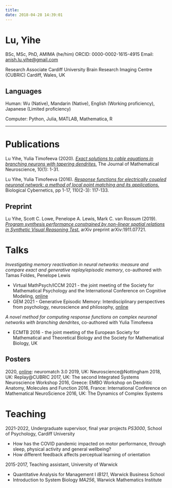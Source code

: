 ```yaml
---
title:
date: 2018-04-28 14:39:01
---
```


# Lu, Yihe 
BSc, MSc, PhD, AMIMA (he/him)
ORCID: 0000-0002-1615-4915
Email: anish.lu.yihe@gmail.com

Research Associate
Cardiff University Brain Research Imaging Centre (CUBRIC)
Cardiff, Wales, UK

## Languages

Human: Wu (Native), Mandarin (Native), English (Working proficiency), Japanese (Limited proficiency)

Computer: Python, Julia, MATLAB, Mathematica, R

***

# Publications

Lu Yihe, Yulia Timofeeva (2020). [*Exact solutions to cable equations in branching neurons with tapering dendrites.*](https://mathematical-neuroscience.springeropen.com/articles/10.1186/s13408-020-0078-z) The Journal of Mathematical Neuroscience, 10(1): 1-31.

Lu Yihe, Yulia Timofeeva (2016). [*Response functions for electrically coupled neuronal network: a method of local point matching and its applications.*](https://link.springer.com/article/10.1007/s00422-016-0681-y) Biological Cybernetics, pp 1-17, 110(2-3):  117-133.  

## Preprint

Lu Yihe, Scott C. Lowe, Penelope A. Lewis, Mark C. van Rossum (2019). [*Program synthesis performance constrained by non-linear spatial relations in Synthetic Visual Reasoning Test.*](https://arxiv.org/abs/1911.07721) arXiv preprint arXiv:1911.07721.  

# Talks

*Investigating memory reactivation in neural networks: measure and compare exact and generative replay/episodic memory*, co-authored with Tamas Foldes, Penelope Lewis
- Virtual MathPsych/ICCM 2021 - the joint meeting of the Society for Mathematical Psychology and the International Conference on Cognitive Modeling, [online](https://mathpsych.org/presentation/488)
- GEM 2021 - Generative Episodic Memory: Interdisciplinary perspectives from psychology, neuroscience and philosophy, [online](https://www.youtube.com/watch?v=rRXNqVu43IE)

*A novel method for computing response functions on complex neuronal networks with branching dendrites*, co-authored with Yulia Timofeeva
- ECMTB 2016 - the joint meeting of the European Society for Mathematical and Theoretical Biology and the Society for Mathematical Biology, UK

## Posters
2020, [online](https://www.youtube.com/watch?v=-Yobu0bKIwc): neuromatch 3.0
2019, UK: Neuroscience@Nottingham
2018, UK: Replay@CUBRIC
2017, UK: The second Integrated Systems Neuroscience Workshop
2016, Greece: EMBO Workshop on Dendritic Anatomy, Molecules and Function
2016, France: International Conference on Mathematical NeuroScience
2016, UK: The Dynamics of Complex Systems

# Teaching

2021-2022, Undergraduate supervisor, final year projects *PS3000*, School of Psychology, Cardiff University
- How has the COVID pandemic impacted on motor performance, through sleep, physical activity and general wellbeing?
- How different feedback affects perceptual learning of orientation

2015-2017, Teaching assistant, University of Warwick
- Quantitative Analysis for Management I *IB121*, Warwick Business School
- Introduction to System Biology *MA256*, Warwick Mathematics Institute
